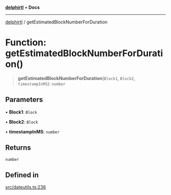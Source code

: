 [**delphirtl**](../README.md) • **Docs**

***

[delphirtl](../globals.md) / getEstimatedBlockNumberForDuration

# Function: getEstimatedBlockNumberForDuration()

> **getEstimatedBlockNumberForDuration**(`Block1`, `Block2`, `timestampInMS`): `number`

## Parameters

• **Block1**: `Block`

• **Block2**: `Block`

• **timestampInMS**: `number`

## Returns

`number`

## Defined in

[src/dateutils.ts:236](https://github.com/chuacw/delphirtl/blob/4a0b8e9df693eb3c199a989bcb1a2158edc9e81e/src/dateutils.ts#L236)
